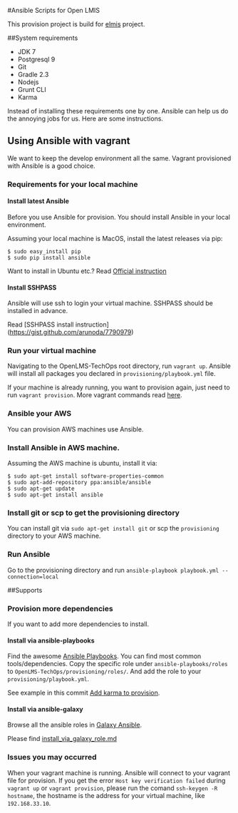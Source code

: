 #Ansible Scripts for Open LMIS

This provision project is build for [elmis](https://github.com/USAID-DELIVER-PROJECT/elmis) project.

##System requirements
* JDK 7
* Postgresql 9
* Git
* Gradle 2.3
* Nodejs
* Grunt CLI
* Karma

Instead of installing these requirements one by one. Ansible can help us do the annoying jobs for us. Here are some instructions.

## Using Ansible with vagrant
We want to keep the develop environment all the same. Vagrant provisioned with Ansible is a good choice.

### Requirements for your local machine

#### Install latest Ansible
Before you use Ansible for provision. You should install Ansible in your local environment.

Assuming your local machine is MacOS, install the latest releases via pip:

```
$ sudo easy_install pip
$ sudo pip install ansible
```

Want to install in Ubuntu etc.? Read [Official instruction](http://docs.ansible.com/intro_installation.html)

#### Install SSHPASS

Ansible will use ssh to login your virtual machine. SSHPASS should be installed in advance.

Read [SSHPASS install instruction] (https://gist.github.com/arunoda/7790979)

### Run your virtual machine

Navigating to the OpenLMS-TechOps root directory, run `vagrant up`. Ansible will install all packages you declared in `provisioning/playbook.yml` file.

If your machine is already running, you want to provision again, just need to run `vagrant provision`. More vagrant commands read [here](http://docs.vagrantup.com/v2/cli/).

### Ansible your AWS

You can provision AWS machines use Ansible.


### Install Ansible in AWS machine.
Assuming the AWS machine is ubuntu, install it via:

```
$ sudo apt-get install software-properties-common
$ sudo apt-add-repository ppa:ansible/ansible
$ sudo apt-get update
$ sudo apt-get install ansible
```
### Install git or scp to get the provisioning directory

You can install git via `sudo apt-get install git` or scp the `provisioning` directory to your AWS machine.

### Run Ansible

Go to the provisioning directory and run `ansible-playbook playbook.yml --connection=local`

##Supports

### Provision more dependencies
If you want to add more dependencies to install.

#### Install via ansible-playbooks

Find the awesome [Ansible Playbooks](https://github.com/snowplow/ansible-playbooks). You can find most common tools/dependencies. Copy the specific role under `ansible-playbooks/roles` to `OpenLMS-TechOps/provisioning/roles/`. And add the role to your `provisioning/playbook.yml`.

See example in this commit [Add karma to provision](https://github.com/gongmingqm10/OpenLMIS-TechOps/commit/d074174cd2285df6dc5ba64e27aaa033547f1211).

#### Install via ansible-galaxy

Browse all the ansible roles in [Galaxy Ansible](https://galaxy.ansible.com/list#/roles).

Please find [install_via_galaxy_role.md](https://github.com/gongmingqm10/OpenLMIS-TechOps/blob/master/install_via_galaxy_roles.md)

### Issues you may occurred
When your vagrant machine is running. Ansible will connect to your vagrant file for provision. If you get the error `Host key verification failed` during `vagrant up` or `vagrant provision`, please run the comand `ssh-keygen -R hostname`, the hostname is the address for your virtual machine, like `192.168.33.10`.

